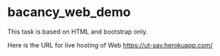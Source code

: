 # bacancy_web_demo
This task is based on HTML and bootstrap only.

Here is the URL for live hosting of Web
https://ut-sav.herokuapp.com/
